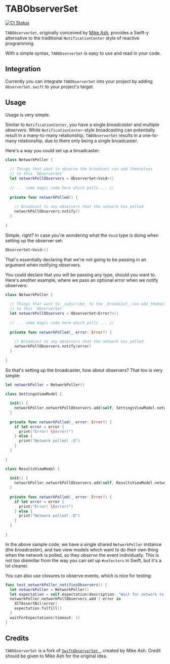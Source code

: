 # TABObserverSet

[![CI Status](http://img.shields.io/travis/theappbusiness/TABObserverSet.svg?style=flat)](https://travis-ci.org/theappbusiness/TABObserverSet)

`TABObserverSet`, originally conceived by [Mike Ash](https://github.com/mikeash/SwiftObserverSet), provides a Swift-y alternative to the traditional `NotificationCenter` style of reactive programming.

With a simple syntax, `TABObserverSet` is easy to use and read in your code.

## Integration

Currently you can integrate `TABObserverSet` into your project by adding `ObserverSet.swift` to your project's target.

## Usage

Usage is very simple. 

Similar to `NotificationCenter`, you have a single _broadcaster_ and multiple _observers_. While `NotificationCenter`-style broadcasting can potentially result in a many-to-many relationship, `TABObserverSet` results in a one-to-many relationship, due to there only being a single broadcaster.

Here's a way you could set up a broadcaster:

```swift
class NetworkPoller {
  
  // Things that want to observe the broadcast can add themselves
  // to this `ObserverSet`
  let networkPollObservers = ObserverSet<Void>()
  
  // ... some magic code here which polls ... //
  
  private func networkPolled() {
    
    // Broadcast to any observers that the network has polled
    networkPollObservers.notify()
  }
  
}
```

Simple, right? In case you're wondering what the `Void` type is doing when setting up the observer set: 

```swift
ObserverSet<Void>()
```

That's essentially declaring that we're not going to be passing in an argument when notifying observers.

You could declare that you will be passing any type, should you want to. Here's another example, where we pass an optional error when we notify observers:

```swift
class NetworkPoller {
  
  // Things that want to _subscribe_ to the _broadcast_ can add themselves
  // to this `ObserverSet`
  let networkPollObservers = ObserverSet<Error?>()
  
  // ... some magic code here which polls ... //
  
  private func networkPolled(_ error: Error?) {
    
    // Broadcast to any observers that the network has polled
    networkPollObservers.notify(error)
  }
  
}
```

So that's setting up the broadcaster, how about observers? That too is very simple:

```swift
let networkPoller = NetworkPoller()

class SettingsViewModel {
  
  init() {
    networkPoller.networkPollObservers.add(self, SettingsViewModel.networkPolled)
  }
  
  private func networkPolled(_ error: Error?) {
    if let error = error {
      print("Error! \(error)")
    } else {
      print("Network polled! :D")
    }
  }
  
}

class ResultsViewModel {
  
  init() {
    networkPoller.networkPollObservers.add(self, ResultsViewModel.networkPolled)
  }
  
  private func networkPolled(_ error: Error?) {
    if let error = error {
      print("Error! \(error)")
    } else {
      print("Network polled! :D")
    }
  }
  
}
```

In the above sample code, we have a single shared `NetworkPoller` instance (the _broadcaster_),
and two view models which want to do their own thing when the network is polled, so they _observe_ the event individually. This is not too disimillar from the way you can set up `#selectors` in Swift, but it's a lot cleaner.

You can also use closures to observe events, which is nice for testing:

```swift
func test_networkPoller_notifiesObservers() {
  let networkPoller = NetworkPoller()
  let expectation = self.expectation(description: "Wait for network to poll")
  networkPoller.networkPollObservers.add { error in
    XCTAssertNil(error)
    expectation.fulfill()
  }
  waitForExpectations(timeout: 1)
}
```

## Credits

`TABObserverSet` is a fork of [`SwiftObserverSet `](https://github.com/mikeash/SwiftObserverSet), created by Mike Ash.
Credit should be given to Mike Ash for the original idea.
